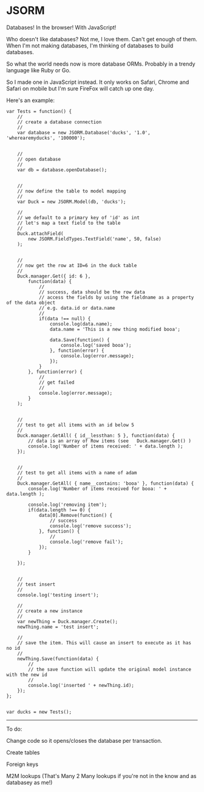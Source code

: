 JSORM
=====

Databases! In the browser! With JavaScript!

Who doesn't like databases? Not me, I love them. Can't get enough of them. When I'm not making databases, I'm thinking of databases to build databases.

So what the world needs now is more database ORMs. Probably in a trendy language like Ruby or Go.

So I made one in JavaScript instead. It only works on Safari, Chrome and Safari on mobile but I'm sure FireFox will catch up one day.

Here's an example:

	var Tests = function() {
		//
		// create a database connection
		//
		var database = new JSORM.Database('ducks', '1.0', 'wherearemyducks', '100000');


		//
		// open database
		//
		var db = database.openDatabase();


		//
		// now define the table to model mapping
		//
		var Duck = new JSORM.Model(db, 'ducks');
		
		//
		// we default to a primary key of 'id' as int
		// let's map a text field to the table
		//
		Duck.attachField(
			new JSORM.FieldTypes.TextField('name', 50, false)
		);


		//
		// now get the row at ID=6 in the duck table
		//
		Duck.manager.Get({ id: 6 },
			function(data) {
				//
				// success, data should be the row data
				// access the fields by using the fieldname as a property of the data object
				// e.g. data.id or data.name
				//
				if(data !== null) {
					console.log(data.name);
					data.name = 'This is a new thing modified booa';

					data.Save(function() {
						console.log('saved booa');
					}, function(error) {
						console.log(error.message);
					});
				}
			}, function(error) {
				//
				// get failed
				//
				console.log(error.message);
			}
		);


		//
		// test to get all items with an id below 5
		//
		Duck.manager.GetAll( { id__lessthan: 5 }, function(data) {
			// data is an array of Row items (see   Duck.manager.Get() )
			console.log('Number of items received: ' + data.length );
		});


		//
		// test to get all items with a name of adam
		//
		Duck.manager.GetAll( { name__contains: 'booa' }, function(data) {
			console.log('Number of items received for booa: ' + data.length );

			console.log('removing item');
			if(data.length !== 0) {
				data[0].Remove(function() {
					// success
					console.log('remove success');
				}, function() {
					//
					console.log('remove fail');
				});
			}
			
		});
		 

		//
		// test insert
		//
		console.log('testing insert');
		
		//
		// create a new instance
		//
		var newThing = Duck.manager.Create();
		newThing.name = 'test insert';
		
		//
		// save the item. This will cause an insert to execute as it has no id
		// 
		newThing.Save(function(data) {
			//
			// the save function will update the original model instance with the new id
			//
			console.log('inserted ' + newThing.id);
		});
	};


	var ducks = new Tests();

--------------

To do:

Change code so it opens/closes the database per transaction.

Create tables

Foreign keys

M2M lookups (That's Many 2 Many lookups if you're not in the know and as databasey as me!)


